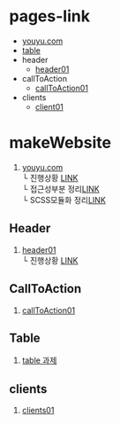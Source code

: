 # pages-link
 - [youyu.com](https://uchang7194.github.io/makeWebsite/youyu.com/)
 - [table](https://uchang7194.github.io/makeWebsite/Table/)
 - header
   - [header01](https://uchang7194.github.io/makeWebsite/Header/Header01/)
 - callToAction  
   - [callToAction01](https://uchang7194.github.io/makeWebsite/callToAction/callToAction01/)
 - clients  
   - [client01](https://uchang7194.github.io/makeWebsite/clients/clients01)

# makeWebsite

1. [youyu.com](youyu.com)<br>
    └ 진행상황 [LINK](youyu.com/WORKS.md)<br>
    └ 접근성부분 정리[LINK](youyu.com/ACCESSIBILITY.md)<br>
    └ SCSS모듈화 정리[LINK](youyu.com/SCSS_VIEW_MODULES.md)<br>
    

## Header
 1. [header01](Header/Header01)<br>
       └ 진행상황 [LINK](Header/Header01/WORKS.md)

## CallToAction
 1. [callToAction01](callToAction/callToAction01)<br>

## Table
 1. [table 과제](Table/)

## clients 
 1. [clients01](clients/clients01)

